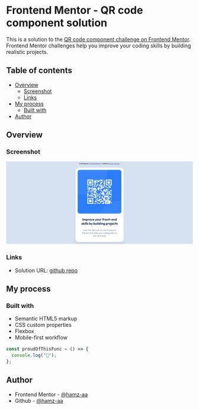 # Frontend Mentor - QR code component solution

This is a solution to the [QR code component challenge on Frontend Mentor](https://www.frontendmentor.io/challenges/qr-code-component-iux_sIO_H). Frontend Mentor challenges help you improve your coding skills by building realistic projects.

## Table of contents

- [Overview](#overview)
  - [Screenshot](#screenshot)
  - [Links](#links)
- [My process](#my-process)
  - [Built with](#built-with)
- [Author](#author)

## Overview

### Screenshot

![QR Code](./screenshot.png)

### Links

- Solution URL: [github repo](https://github.com/hamz-aa/frontend-mentor-challenges)

## My process

### Built with

- Semantic HTML5 markup
- CSS custom properties
- Flexbox
- Mobile-first workflow

```js
const proudOfThisFunc = () => {
  console.log("🎉");
};
```

## Author

- Frontend Mentor - [@hamz-aa](https://www.frontendmentor.io/profile/hamz-aa)
- Github - [@hamz-aa](https://github.com/hamz-aa)
